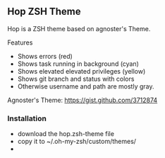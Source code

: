 ## Hop ZSH Theme

Hop is a ZSH theme based on agnoster's Theme. 

Features
- Shows errors (red)
- Shows task running in background (cyan)
- Shows elevated elevated privileges (yellow)
- Shows git branch and status with colors
- Otherwise username and path are mostly gray. 

Agnoster's Theme: https://gist.github.com/3712874
 
### Installation
- download the hop.zsh-theme file
- copy it to ~/.oh-my-zsh/custom/themes/
- 
